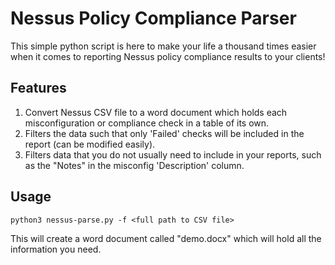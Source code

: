 # Nessus Policy Compliance Parser

This simple python script is here to make your life a thousand times easier when it comes to reporting Nessus policy compliance results to your clients!

## Features

 1. Convert Nessus CSV file to a word document which holds each misconfiguration or compliance check in a table of its own.
 2. Filters the data such that only 'Failed' checks will be included in the report (can be modified easily).
 3. Filters data that you do not usually need to include in your reports, such as the "Notes" in the misconfig 'Description' column.

## Usage

```python3 nessus-parse.py -f <full path to CSV file>```

This will create a word document called "demo.docx" which will hold all the information you need.
